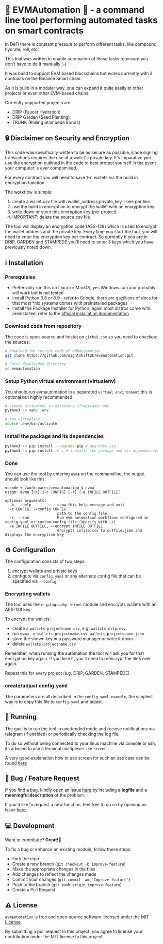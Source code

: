 # 🦾 EVMAutomation 🦾 - a command line tool performing automated tasks on smart contracts

In DeFi there is constant pressure to perform different tasks, like compound, hydrate, roll, etc.

This tool was written to enable automation of those tasks to ensure you don't have to do it manually ;-)

It was build to support EVM based blockchains but works currently with 3 contracts on the Binance Smart chain.

As it is build in a modular way, one can expand it quite easily to other projects or even other EVM-based chains.

Currently supported projects are

- DRIP (Faucet Hydration)
- DRIP Garden (Seed Planting)
- TRUNK (Rolling Stampede Bonds)

## 🔒 Disclaimer on Security and Encryption

This code was specifically written to be as secure as possible, since signing transactions requires the use of a wallet's private key. It's imparative you use the encryption outlined in the code to best protect yourself in the event your computer is ever compomised. 

For every contract you will need to save 1-n wallets via the build in encryption function. 

The workflow is simple:
1. create a wallet.csv file with wallet_address;private_key - one per line
2. use the build in encryption to encrypt the wallet with an encryption key
3. write down or store this encryption key (per project)
4. IMPORTANT: delete the source.csv file

The tool will display an encryption code (AES-128) which is used to encrypt the wallet address and the private key. Every time you start the tool, you will need to enter the encryption key per contract. So currently if you are in DRIP, GARDEN and STAMPEDE you'll need to enter 3 keys which you have previously noted down.

## ℹ️ Installation

### Prerequisies

- Preferrably run this on Linux or MacOS, yes Windows can and probably will work but is not tested
- Install Python 3.8 or 3.9 - refer to Google, there are gazillions of docs for that most *nix systems comes with preinstalled packages
- Install the Package Installer for Python, again most distros come with preinstalled, refer to the [official installation documentation](https://pip.pypa.io/en/stable/installation/)

### Download code from repository

The code is open-source and hostet on `github.com` so you need to checkout the sources:

```bash
# Download the current code of EMVAutomation
git clone https://github.com/nightshift2k/evmautomation.git

# Enter downloaded directory
cd evmautomation
```
### Setup Python virtual environment (virtualenv)

You should run evmautomation in a separated `virtual environment` this is optional but highly recommended.

```bash
# create virtualenv in directory /freqtrade/.env
python3 -m venv .env

# run virtualenv
source .env/bin/activate
```

### Install the package and its dependencies

```bash
python3 -m pip install --upgrade pip # upgrades pip 
python3 -m pip install -e . # installs the package and its dependencies
```

### Done

You can use the tool by entering `evma` on the commandline, the output should look like this:

```
vscode ➜ /workspaces/evmautomation $ evma
usage: evma [-h] [-c CONFIG] [-r] [-e INFILE OUTFILE]

optional arguments:
  -h, --help            show this help message and exit
  -c CONFIG, --config CONFIG
                        path to the config file
  -r, --run             Run evm automation workflows configured in config.yaml or custom config file (specify with -c)
  -e INFILE OUTFILE, --encrypt INFILE OUTFILE
                        encrypts infile.csv to outfile.json and displays the encryption key
```

## ⚙️ Configuration

The configuration consists of two steps:
1. encrypt wallets and private keys
2. configure via `config.yaml` or any alternate config file that can be specified via `--config`

### Encrypting wallets

The tool uses the `cryptography.fernet` module and encrypts wallets with an AES-128 key.

To encrypt the wallets:
- create a `wallets-projectname.csv`, e.g. `wallets-drip.csv`
- run `evma -e wallets-projectname.csv wallets-projectsname.json`
- store the shown key in a password manager or write it down
- delete `wallets-projectname.csv`

Remember, when running the automation the tool will ask you for that encryption key again. If you lose it, you'll need to reencrypt the files over again.

Repeat this for every project (e.g. DRIP, GARDEN, STAMPEDE)

### create/adjust config.yaml

The parameters are all described in the `config.yaml.example`, the simplest way is to copy this file to `config.yaml` and adjust.

## 🏃 Running

The goal is to run the tool in unattended mode and recieve notifications via telegram (if enabled) or periodically checking the log file.

To do so without being connected to your linux machine via console or ssh, its advised to use a terminal multiplexer like `screen`.

A very good explanation how to use screen for such an use case can be found [here](https://linuxize.com/post/how-to-use-linux-screen/)

## 🐞 Bug / Feature Request

If you find a bug, kindly open an issue [here](https://github.com/nightshift2k/evmautomation/issues/new) by including a **logfile** and a **meaningful description** of the problem.

If you'd like to request a new function, feel free to do so by opening an issue [here](https://github.com/nightshift2k/evmautomation/issues/new). 

## 💻 Development
Want to contribute? **Great!🥳**

To fix a bug or enhance an existing module, follow these steps:

- Fork the repo
- Create a new branch (`git checkout -b improve-feature`)
- Make the appropriate changes in the files
- Add changes to reflect the changes made
- Commit your changes (`git commit -am 'Improve feature'`)
- Push to the branch (`git push origin improve-feature`)
- Create a Pull Request

## ⚠️ License

`evmautomation` is free and open-source software licensed under the [MIT License](https://github.com/nightshift2k/evmautomation/blob/main/LICENSE). 

By submitting a pull request to this project, you agree to license your contribution under the MIT license to this project.

